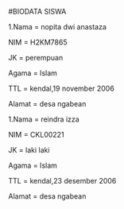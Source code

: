 #BIODATA SISWA

1.Nama   = nopita dwi anastaza

  NIM    = H2KM7865
  
  JK     = perempuan
  
  Agama  = Islam
  
  TTL    = kendal,19 november 2006
  
  Alamat = desa ngabean
  

1.Nama   = reindra izza 

  NIM    = CKL00221
  
  JK     = laki laki
  
  Agama  = Islam
  
  TTL    = kendal,23 desember 2006
  
  Alamat = desa ngabean
